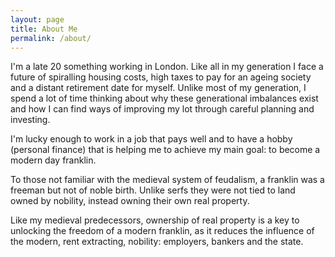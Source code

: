 ```yaml
---
layout: page
title: About Me
permalink: /about/
---
```


I'm a late 20 something working in London.  Like all in my generation I face a future of spiralling housing costs, high taxes to pay for an ageing society and a distant retirement date for myself.  Unlike most of my generation, I spend a lot of time thinking about why these generational imbalances exist and how I can find ways of improving my lot through careful planning and investing.

I'm lucky enough to work in a job that pays well and to have a hobby (personal finance) that is helping me to achieve my main goal: to become a modern day franklin.

To those not familiar with the medieval system of feudalism, a franklin was a freeman but not of noble birth.  Unlike serfs they were not tied to land owned by nobility, instead owning their own real property.

Like my medieval predecessors, ownership of real property is a key to unlocking the freedom of a modern franklin, as it reduces the influence of the modern, rent extracting, nobility: employers, bankers and the state.
